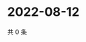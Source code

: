 # 2022-08-12

共 0 条

<!-- BEGIN WEIBO -->
<!-- 最后更新时间 Fri Aug 12 2022 01:18:13 GMT+0800 (China Standard Time) -->

<!-- END WEIBO -->
